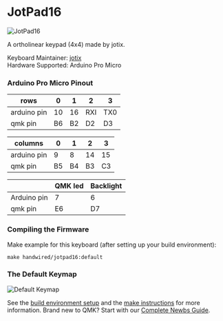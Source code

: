 # JotPad16

![JotPad16](https://i.imgur.com/RwmqWuS.jpg)

A ortholinear keypad (4x4) made by jotix.

Keyboard Maintainer: [jotix](https://github.com/jotix)  
Hardware Supported: Arduino Pro Micro  

### Arduino Pro Micro Pinout

| rows        | 0  | 1  | 2   | 3   |
|-------------|----|----|-----|-----|
| arduino pin | 10 | 16 | RXI | TX0 |
| qmk pin     | B6 | B2 | D2  | D3  |

| columns     | 0  | 1  | 2  | 3  |
|-------------|----|----|----|----| 
| arduino pin | 9  | 8  | 14 | 15 |
| qmk pin     | B5 | B4 | B3 | C3 |

|             | QMK led   | Backlight |
|-------------|-----------|-----------|
| Arduino pin | 7         | 6         |
| qmk pin     | E6        | D7        |

### Compiling the Firmware

Make example for this keyboard (after setting up your build environment):

    make handwired/jotpad16:default

### The Default Keymap

![Default Keymap](https://i.imgur.com/VJZcFRN.jpg)

See the [build environment setup](https://docs.qmk.fm/#/getting_started_build_tools) and the [make instructions](https://docs.qmk.fm/#/getting_started_make_guide) for more information. Brand new to QMK? Start with our [Complete Newbs Guide](https://docs.qmk.fm/#/newbs).


